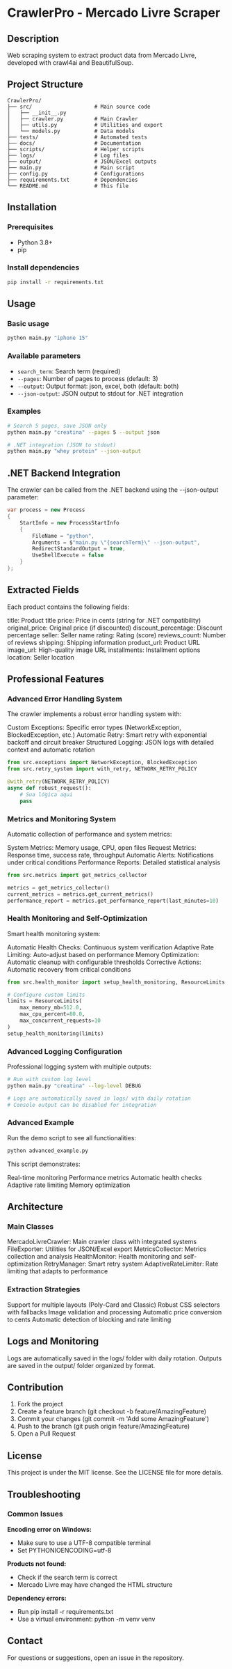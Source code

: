 # CrawlerPro - Mercado Livre Scraper

## Description

Web scraping system to extract product data from Mercado Livre, developed with crawl4ai and BeautifulSoup.

## Project Structure

```
CrawlerPro/
├── src/                    # Main source code
│   ├── __init__.py
│   ├── crawler.py          # Main Crawler
│   ├── utils.py            # Utilities and export
│   └── models.py           # Data models
├── tests/                  # Automated tests
├── docs/                   # Documentation
├── scripts/                # Helper scripts
├── logs/                   # Log files
├── output/                 # JSON/Excel outputs
├── main.py                 # Main script
├── config.py               # Configurations
├── requirements.txt        # Dependencies
└── README.md               # This file

```

## Installation

### Prerequisites

- Python 3.8+
- pip

### Install dependencies

```bash
pip install -r requirements.txt
```

## Usage

### Basic usage

```bash
python main.py "iphone 15"
```

### Available parameters

- `search_term`: Search term (required)
- `--pages`: Number of pages to process (default: 3)
- `--output`: Output format: json, excel, both (default: both)
- `--json-output`: JSON output to stdout for .NET integration

### Examples

```bash
# Search 5 pages, save JSON only
python main.py "creatina" --pages 5 --output json

# .NET integration (JSON to stdout)
python main.py "whey protein" --json-output
```

## .NET Backend Integration

The crawler can be called from the .NET backend using the --json-output parameter:

```csharp
var process = new Process
{
    StartInfo = new ProcessStartInfo
    {
        FileName = "python",
        Arguments = $"main.py \"{searchTerm}\" --json-output",
        RedirectStandardOutput = true,
        UseShellExecute = false
    }
};
```

## Extracted Fields

Each product contains the following fields:

title: Product title
price: Price in cents (string for .NET compatibility)
original_price: Original price (if discounted)
discount_percentage: Discount percentage
seller: Seller name
rating: Rating (score)
reviews_count: Number of reviews
shipping: Shipping information
product_url: Product URL
image_url: High-quality image URL
installments: Installment options
location: Seller location

## Professional Features

### Advanced Error Handling System

The crawler implements a robust error handling system with:

Custom Exceptions: Specific error types (NetworkException, BlockedException, etc.)
Automatic Retry: Smart retry with exponential backoff and circuit breaker
Structured Logging: JSON logs with detailed context and automatic rotation

```python
from src.exceptions import NetworkException, BlockedException
from src.retry_system import with_retry, NETWORK_RETRY_POLICY

@with_retry(NETWORK_RETRY_POLICY)
async def robust_request():
    # Sua lógica aqui
    pass
```

### Metrics and Monitoring System

Automatic collection of performance and system metrics:

System Metrics: Memory usage, CPU, open files
Request Metrics: Response time, success rate, throughput
Automatic Alerts: Notifications under critical conditions
Performance Reports: Detailed statistical analysis

```python
from src.metrics import get_metrics_collector

metrics = get_metrics_collector()
current_metrics = metrics.get_current_metrics()
performance_report = metrics.get_performance_report(last_minutes=10)
```

### Health Monitoring and Self-Optimization

Smart health monitoring system:

Automatic Health Checks: Continuous system verification
Adaptive Rate Limiting: Auto-adjust based on performance
Memory Optimization: Automatic cleanup with configurable thresholds
Corrective Actions: Automatic recovery from critical conditions

```python
from src.health_monitor import setup_health_monitoring, ResourceLimits

# Configure custom limits
limits = ResourceLimits(
    max_memory_mb=512.0,
    max_cpu_percent=80.0,
    max_concurrent_requests=10
)
setup_health_monitoring(limits)
```

### Advanced Logging Configuration

Professional logging system with multiple outputs:

```bash
# Run with custom log level
python main.py "creatina" --log-level DEBUG

# Logs are automatically saved in logs/ with daily rotation
# Console output can be disabled for integration
```

### Advanced Example

Run the demo script to see all functionalities:

```bash
python advanced_example.py
```

This script demonstrates:

Real-time monitoring
Performance metrics
Automatic health checks
Adaptive rate limiting
Memory optimization

## Architecture

### Main Classes

MercadoLivreCrawler: Main crawler class with integrated systems
FileExporter: Utilities for JSON/Excel export
MetricsCollector: Metrics collection and analysis
HealthMonitor: Health monitoring and self-optimization
RetryManager: Smart retry system
AdaptiveRateLimiter: Rate limiting that adapts to performance

### Extraction Strategies

Support for multiple layouts (Poly-Card and Classic)
Robust CSS selectors with fallbacks
Image validation and processing
Automatic price conversion to cents
Automatic detection of blocking and rate limiting

## Logs and Monitoring

Logs are automatically saved in the logs/ folder with daily rotation.
Outputs are saved in the output/ folder organized by format.

## Contribution

1. Fork the project
2. Create a feature branch (git checkout -b feature/AmazingFeature)
3. Commit your changes (git commit -m 'Add some AmazingFeature')
4. Push to the branch (git push origin feature/AmazingFeature)
5. Open a Pull Request

## License

This project is under the MIT license. See the LICENSE file for more details.

## Troubleshooting

### Common Issues

**Encoding error on Windows:**

- Make sure to use a UTF-8 compatible terminal
- Set PYTHONIOENCODING=utf-8

**Products not found:**

- Check if the search term is correct
- Mercado Livre may have changed the HTML structure

**Dependency errors:**

- Run pip install -r requirements.txt
- Use a virtual environment: python -m venv venv

## Contact

For questions or suggestions, open an issue in the repository.
